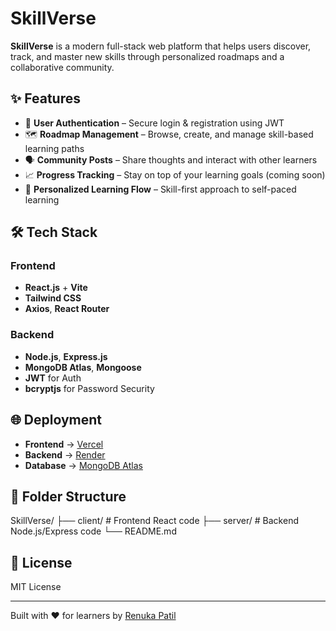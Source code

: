 # SkillVerse

**SkillVerse** is a modern full-stack web platform that helps users discover, track, and master new skills through personalized roadmaps and a collaborative community.

## ✨ Features

- 🔐 **User Authentication** – Secure login & registration using JWT
- 🗺 **Roadmap Management** – Browse, create, and manage skill-based learning paths
- 🗣 **Community Posts** – Share thoughts and interact with other learners
- 📈 **Progress Tracking** – Stay on top of your learning goals (coming soon)
- 🧠 **Personalized Learning Flow** – Skill-first approach to self-paced learning

## 🛠 Tech Stack

### Frontend

- **React.js** + **Vite**
- **Tailwind CSS**
- **Axios**, **React Router**

### Backend

- **Node.js**, **Express.js**
- **MongoDB Atlas**, **Mongoose**
- **JWT** for Auth
- **bcryptjs** for Password Security

## 🌐 Deployment

- **Frontend** → [Vercel](https://vercel.com/)
- **Backend** → [Render](https://render.com/)
- **Database** → [MongoDB Atlas](https://www.mongodb.com/cloud/atlas)

## 📂 Folder Structure

SkillVerse/
├── client/ # Frontend React code
├── server/ # Backend Node.js/Express code
└── README.md


## 📎 License

MIT License

---

Built with ❤️ for learners by [Renuka Patil](https://github.com/RenukaPail3122)
